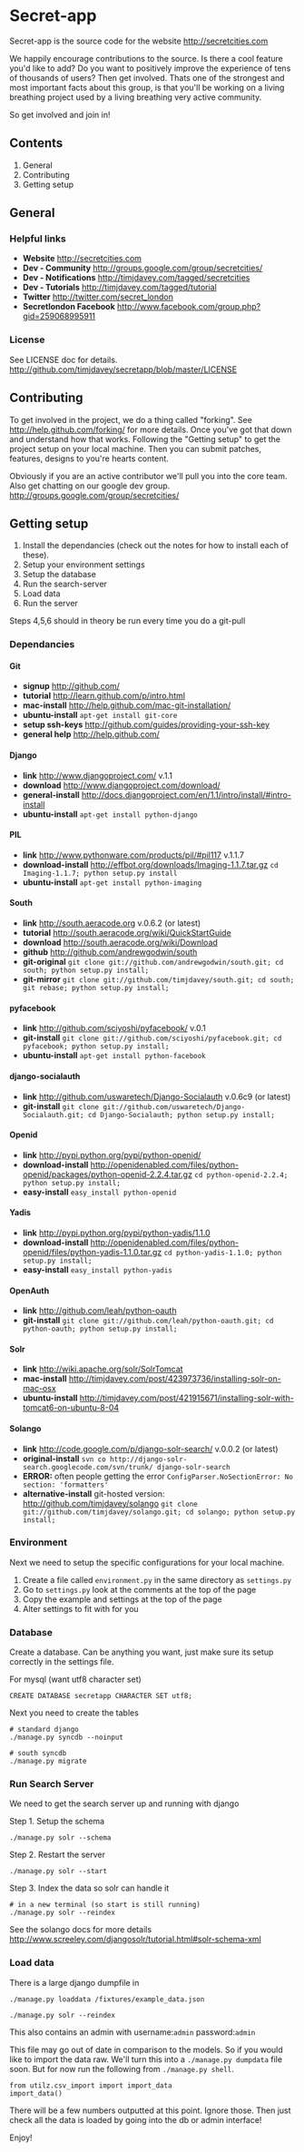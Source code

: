 # Secret-app
Secret-app is the source code for the website http://secretcities.com

We happily encourage contributions to the source. Is there a cool feature you'd like to add? Do you want to positively improve the experience of tens of thousands of users? Then get involved. Thats one of the strongest and most important facts about this group, is that you'll be working on a living breathing project used by a living breathing very active community.

So get involved and join in!


## Contents
1. General
2. Contributing
3. Getting setup


## General

### Helpful links
* **Website** http://secretcities.com
* **Dev - Community** http://groups.google.com/group/secretcities/
* **Dev - Notifications** http://timjdavey.com/tagged/secretcities
* **Dev - Tutorials** http://timjdavey.com/tagged/tutorial
* **Twitter** http://twitter.com/secret_london
* **Secretlondon Facebook** http://www.facebook.com/group.php?gid=259068995911

### License
See LICENSE doc for details.
http://github.com/timjdavey/secretapp/blob/master/LICENSE



## Contributing
To get involved in the project, we do a thing called "forking". See http://help.github.com/forking/ for more details.
Once you've got that down and understand how that works. Following the "Getting setup" to get the project setup on your local machine.
Then you can submit patches, features, designs to you're hearts content.

Obviously if you are an active contributor we'll pull you into the core team.
Also get chatting on our google dev group. http://groups.google.com/group/secretcities/


## Getting setup
1. Install the dependancies (check out the notes for how to install each of these).
2. Setup your environment settings
3. Setup the database
4. Run the search-server
5. Load data
6. Run the server

Steps 4,5,6 should in theory be run every time you do a git-pull

### Dependancies
#### Git
* **signup** http://github.com/
* **tutorial** http://learn.github.com/p/intro.html
* **mac-install** http://help.github.com/mac-git-installation/
* **ubuntu-install** `apt-get install git-core`
* **setup ssh-keys** http://github.com/guides/providing-your-ssh-key
* **general help** http://help.github.com/

#### Django
* **link** http://www.djangoproject.com/ v.1.1
* **download** http://www.djangoproject.com/download/
* **general-install** http://docs.djangoproject.com/en/1.1/intro/install/#intro-install
* **ubuntu-install** `apt-get install python-django`

#### PIL
* **link** http://www.pythonware.com/products/pil/#pil117 v.1.1.7
* **download-install** http://effbot.org/downloads/Imaging-1.1.7.tar.gz `cd Imaging-1.1.7; python setup.py install`
* **ubuntu-install** `apt-get install python-imaging`

#### South
* **link** http://south.aeracode.org v.0.6.2 (or latest)
* **tutorial** http://south.aeracode.org/wiki/QuickStartGuide
* **download** http://south.aeracode.org/wiki/Download
* **github** http://github.com/andrewgodwin/south
* **git-original** `git clone git://github.com/andrewgodwin/south.git; cd south; python setup.py install;`
* **git-mirror** `git clone git://github.com/timjdavey/south.git; cd south; git rebase; python setup.py install;`

#### pyfacebook
* **link** http://github.com/sciyoshi/pyfacebook/ v.0.1
* **git-install** `git clone git://github.com/sciyoshi/pyfacebook.git; cd pyfacebook; python setup.py install;`
* **ubuntu-install** `apt-get install python-facebook`

#### django-socialauth
* **link** http://github.com/uswaretech/Django-Socialauth v.0.6c9 (or latest)
* **git-install** `git clone git://github.com/uswaretech/Django-Socialauth.git; cd Django-Socialauth; python setup.py install;`

#### Openid
* **link** http://pypi.python.org/pypi/python-openid/
* **download-install** http://openidenabled.com/files/python-openid/packages/python-openid-2.2.4.tar.gz `cd python-openid-2.2.4; python setup.py install;`
* **easy-install** `easy_install python-openid`

#### Yadis
* **link** http://pypi.python.org/pypi/python-yadis/1.1.0
* **download-install** http://openidenabled.com/files/python-openid/files/python-yadis-1.1.0.tar.gz `cd python-yadis-1.1.0; python setup.py install;`
* **easy-install** `easy_install python-yadis`

#### OpenAuth
* **link** http://github.com/leah/python-oauth
* **git-install** `git clone git://github.com/leah/python-oauth.git; cd python-oauth; python setup.py install;`

#### Solr
* **link** http://wiki.apache.org/solr/SolrTomcat
* **mac-install** http://timjdavey.com/post/423973736/installing-solr-on-mac-osx
* **ubuntu-install** http://timjdavey.com/post/421915671/installing-solr-with-tomcat6-on-ubuntu-8-04

#### Solango
* **link** http://code.google.com/p/django-solr-search/ v.0.0.2 (or latest)
* **original-install** `svn co http://django-solr-search.googlecode.com/svn/trunk/ django-solr-search`
* **ERROR:** often people getting the error `ConfigParser.NoSectionError: No section: 'formatters'`
* **alternative-install** git-hosted version: http://github.com/timjdavey/solango `git clone git://github.com/timjdavey/solango.git; cd solango; python setup.py install;`


### Environment
Next we need to setup the specific configurations for your local machine.

1. Create a file called `environment.py` in the same directory as `settings.py`
2. Go to `settings.py` look at the comments at the top of the page
3. Copy the example and settings at the top of the page
4. Alter settings to fit with for you


### Database
Create a database. Can be anything you want, just make sure its setup correctly in the settings file.

For mysql (want utf8 character set)

    CREATE DATABASE secretapp CHARACTER SET utf8;

Next you need to create the tables

    # standard django
    ./manage.py syncdb --noinput
    
    # south syncdb
    ./manage.py migrate


### Run Search Server
We need to get the search server up and running with django

Step 1. Setup the schema

    ./manage.py solr --schema

Step 2. Restart the server

    ./manage.py solr --start

Step 3. Index the data so solr can handle it

    # in a new terminal (so start is still running)
    ./manage.py solr --reindex

See the solango docs for more details http://www.screeley.com/djangosolr/tutorial.html#solr-schema-xml


### Load data
There is a large django dumpfile in 
    
    ./manage.py loaddata /fixtures/example_data.json
    
    ./manage.py solr --reindex

This also contains an admin with username:`admin` password:`admin`


This file may go out of date in comparison to the models. So if you would like to import the data raw. 
We'll turn this into a `./manage.py dumpdata` file soon. But for now run the following from `./manage.py shell`.

    from utilz.csv_import import import_data
    import_data()

There will be a few numbers outputted at this point. Ignore those.
Then just check all the data is loaded by going into the db or admin interface!


Enjoy!

